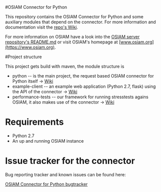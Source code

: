 #OSIAM Connector for Python

This repository contains the OSIAM Connector for Python and some auxiliary modules that depend on the connector. For more information and documentation visit the [repo's Wiki](https://github.com/osiam/connector4python/wiki).

For more information on OSIAM have a look into the [OSIAM server repository's README.md](https://github.com/osiam/server/README.md) or visit OSIAM's homepage at [www.osiam.org](https://www.osiam.org).

#Project structure

This project gets build with maven, the module structure is

* python -- is the main project, the request based OSIAM connector for Python itself -> [Wiki](https://github.com/osiam/connector4python/wiki#osiam-connector-for-python)
* example-client -- an example web application (Python 2.7, flask) using the API of the connector -> [Wiki](https://github.com/osiam/connector4python/wiki#sample-client-for-osiam)
* performance-tests -- our framework for running stresstests agains OSIAM, it also makes use of the connector -> [Wiki](https://github.com/osiam/connector4python/wiki#performance-test-framework-and-tests-for-osiam)

# Requirements

* Python 2.7
* An up and running OSIAM instance

# Issue tracker for the connector

Bug reporting tracker and known issues can be found here:

[OSIAM Connector for Python bugtracker](https://github.com/osiam/connector4python/issues)

